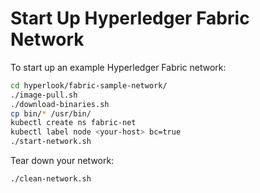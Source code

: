 # Start Up Hyperledger Fabric Network

To start up an example Hyperledger Fabric network:

```bash
cd hyperlook/fabric-sample-network/
./image-pull.sh
./download-binaries.sh
cp bin/* /usr/bin/
kubectl create ns fabric-net
kubectl label node <your-host> bc=true
./start-network.sh
```

Tear down your network:

```bash
./clean-network.sh
```
